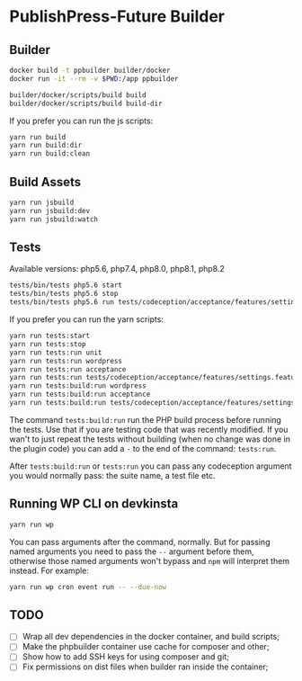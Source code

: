 # PublishPress-Future Builder

## Builder

```bash
docker build -t ppbuilder builder/docker
docker run -it --rm -v $PWD:/app ppbuilder

builder/docker/scripts/build build
builder/docker/scripts/build build-dir
```

If you prefer you can run the js scripts:

```bash
yarn run build
yarn run build:dir
yarn run build:clean
```

## Build Assets

```bash
yarn run jsbuild
yarn run jsbuild:dev
yarn run jsbuild:watch
```

## Tests

Available versions: php5.6, php7.4, php8.0, php8.1, php8.2

```bash
tests/bin/tests php5.6 start
tests/bin/tests php5.6 stop
tests/bin/tests php5.6 run tests/codeception/acceptance/features/settings.feature
```

If you prefer you can run the yarn scripts:

```bash
yarn run tests:start
yarn run tests:stop
yarn run tests:run unit
yarn run tests:run wordpress
yarn run tests:run acceptance
yarn run tests:run tests/codeception/acceptance/features/settings.feature
yarn run tests:build:run wordpress
yarn run tests:build:run acceptance
yarn run tests:build:run tests/codeception/acceptance/features/settings.feature
```

The command `tests:build:run` run the PHP build process before running the tests. Use that if you are testing code that was recently modified. If you wan't to just repeat the tests without building (when no change was done in the plugin code) you can add a `-` to the end of the command: `tests:run`.

After `tests:build:run` or `tests:run` you can pass any codeception argument you would normally pass: the suite name, a test file etc.

## Running WP CLI on devkinsta

```bash
yarn run wp
```

You can pass arguments after the command, normally. But for passing named arguments you need to pass the `--` argument before them, otherwise those named arguments won't bypass and `npm` will interpret them instead. For example:

```bash
yarn run wp cron event run -- --due-now
```

## TODO

* [ ] Wrap all dev dependencies in the docker container, and build scripts;
* [ ] Make the phpbuilder container use cache for composer and other;
* [ ] Show how to add SSH keys for using composer and git;
* [ ] Fix permissions on dist files when builder ran inside the container;
